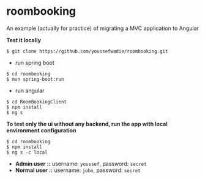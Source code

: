 # roombooking
An example (actually for practice) of migrating a MVC application to Angular

**Test it locally**

```shell
$ git clone https://github.com/youssefwadie/roombooking.git
```

* run spring boot
```shell
$ cd roombooking
$ mvn spring-boot:run
```
* run angular
```shell
$ cd RoomBookingClient
$ npm install
$ ng s
```

**To test only the ui without any backend, run the app with local environment configuration**
```shell
$ cd roombooking
$ npm install
$ ng s -c local
```

- **Admin user** **::** username: `youssef`, password: `secret`
- **Normal user** **::** username: `john`, password: `secret`
